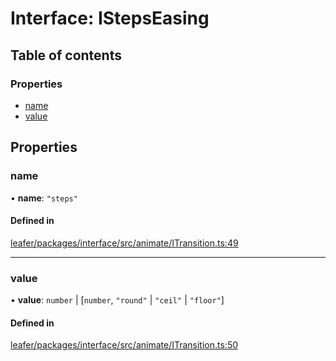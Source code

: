 # Interface: IStepsEasing

## Table of contents

### Properties

- [name](IStepsEasing.md#name)
- [value](IStepsEasing.md#value)

## Properties

### name

• **name**: ``"steps"``

#### Defined in

[leafer/packages/interface/src/animate/ITransition.ts:49](https://github.com/leaferjs/leafer/blob/a596007/packages/interface/src/animate/ITransition.ts#L49)

___

### value

• **value**: `number` \| [`number`, ``"round"`` \| ``"ceil"`` \| ``"floor"``]

#### Defined in

[leafer/packages/interface/src/animate/ITransition.ts:50](https://github.com/leaferjs/leafer/blob/a596007/packages/interface/src/animate/ITransition.ts#L50)
